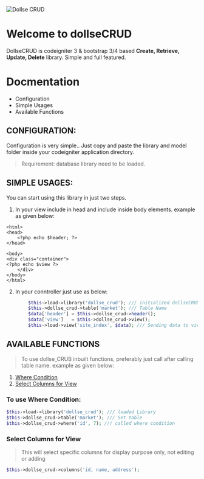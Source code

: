 ![Dollse CRUD](https://i.imgur.com/PtAzIZ6.png)

# Welcome to dollseCRUD

DollseCRUD is codeigniter 3 & bootstrap 3/4 based **Create, Retrieve, Update, Delete** library. Simple and full featured.

# Docmentation

- Configuration
- Simple Usages
- Available Functions

## CONFIGURATION:
Configuration is very simple.. Just copy and paste the library and model folder inside your codeigniter application directory.
> Requirement: database library need to be loaded.

## SIMPLE USAGES:
You can start using this library in just two steps.
1. In your view include  **<?php echo $header; ?>** in head and include **<?php echo $view ?>** inside body elements. example as given below:

```
<html>
<head>
    <?php echo $header; ?>
</head>

<body>
<div class="container">
<?php echo $view ?>
    </div>
</body>
</html>
```

2. In your conntroller just use as below:

```php
        $this->load->library('dollse_crud'); /// initialized dollseCRUD library
        $this->dollse_crud->table('market'); /// Table Name
        $data['header'] = $this->dollse_crud->header();
        $data['view']   = $this->dollse_crud->view();
        $this->load->view('site_index', $data); /// Sending data to view file
```
## AVAILABLE FUNCTIONS
> To use dollse_CRUB inbuilt functions, preferably just call after calling table name. example as given below:

1. [Where Condition](#to-use-where-condition "Where Condition")
2. [Select Columns for View](#select-columns-for-view "Select Columns for View")

### To use Where Condition:

```php
$this->load->library('dollse_crud'); /// loaded Library
$this->dollse_crud->table('market'); /// Set table
$this->dollse_crud->where('id', 7); /// called where condition
```
### Select Columns for View
> This will select specific columns for display purpose only, not editing or adding
```php
$this->dollse_crud->columns('id, name, address');
```
